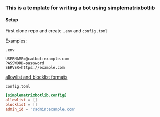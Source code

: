### This is a template for writing a bot using simplematrixbotlib

#### Setup

First clone repo and create `.env` and `config.toml`

Examples:

`.env`
```dotenv
USERNAME=@catbot:example.com
PASSWORD=password
SERVER=https://example.com
```

[allowlist and blocklist formats](https://simple-matrix-bot-lib.readthedocs.io/en/latest/examples.html#id2)

`config.toml`
```toml
[simplematrixbotlib.config]
allowlist = []
blocklist = []
admin_id = '@admin:example.com'
```